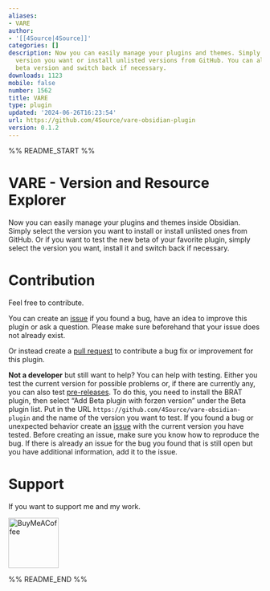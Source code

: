 ```yaml
---
aliases:
- VARE
author:
- '[[4Source|4Source]]'
categories: []
description: Now you can easily manage your plugins and themes. Simply select the
  version you want or install unlisted versions from GitHub. You can also install
  beta version and switch back if necessary.
downloads: 1123
mobile: false
number: 1562
title: VARE
type: plugin
updated: '2024-06-26T16:23:54'
url: https://github.com/4Source/vare-obsidian-plugin
version: 0.1.2
---
```


%% README_START %%

# VARE - Version and Resource Explorer
Now you can easily manage your plugins and themes inside Obsidian. Simply select the version you want to install or install unlisted ones from GitHub. Or if you want to test the new beta of your favorite plugin, simply select the version you want, install it and switch back if necessary.

# Contribution
Feel free to contribute.

You can create an [issue](https://github.com/4Source/vare-obsidian-plugin/issues) if you found a bug, have an idea to improve this plugin or ask a question. Please make sure beforehand that your issue does not already exist.

Or instead create a [pull request](https://github.com/4Source/vare-obsidian-plugin/pulls) to contribute a bug fix or improvement for this plugin.

**Not a developer** but still want to help? You can help with testing. Either you test the current version for possible problems or, if there are currently any, you can also test [pre-releases](https://github.com/4Source/vare-obsidian-plugin/releases). To do this, you need to install the BRAT plugin, then select “Add Beta plugin with forzen version” under the Beta plugin list. Put in the URL ``https://github.com/4Source/vare-obsidian-plugin`` and the name of the version you want to test. If you found a bug or unexpected behavior create an [issue](https://github.com/4Source/vare-obsidian-plugin/issues) with the current version you have tested. Before creating an issue, make sure you know how to reproduce the bug. If there is already an issue for the bug you found that is still open but you have additional information, add it to the issue.

<!-- For more info see [CONTRIBUTING](https://github.com/4Source/vare-obsidian-plugin/blob/master/.github/CONTRIBUTING.md) -->

# Support
If you want to support me and my work.

[<img src="https://cdn.buymeacoffee.com/buttons/v2/default-violet.png" alt="BuyMeACoffee" width="100">](https://www.buymeacoffee.com/4Source)


%% README_END %%